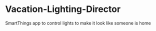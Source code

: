 # Vacation-Lighting-Director
SmartThings app to control lights to make it look like someone is home
